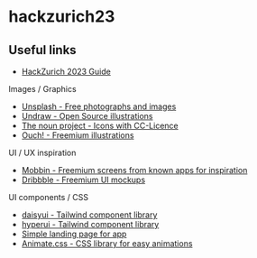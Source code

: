 # hackzurich23
## Useful links
- [HackZurich 2023 Guide](https://hackzurich-2023.notion.site/HackZurich-2023-Guide-6d36b4ec5db44232bdb7b34cc0e40458)

Images / Graphics
- [Unsplash - Free photographs and images](https://unsplash.com/)
- [Undraw - Open Source illustrations](https://undraw.co/illustrations)
- [The noun project - Icons with CC-Licence](https://thenounproject.com/)
- [Ouch! - Freemium illustrations](https://icons8.com/illustrations)

UI / UX inspiration
- [Mobbin - Freemium screens from known apps for inspiration](https://mobbin.com/)
- [Dribbble - Freemium UI mockups](https://dribbble.com/)

UI components / CSS
- [daisyui - Tailwind component library](https://daisyui.com/)
- [hyperui - Tailwind component library](https://www.hyperui.dev/)
- [Simple landing page for app](https://github.com/tailwindtoolbox/App-Landing-Page)
- [Animate.css - CSS library for easy animations](https://animate.style/)
